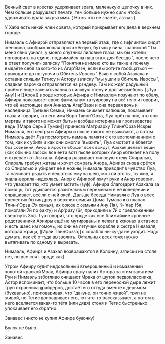 Вечный свет в крестах удерживает врата, маленькую щелочку в них. Чем больше разрушают печати, тем больше нужно силы чтобы удерживать врата закрытыми. ( Но вы это не знаете, азазаз )

У Хаба есть некий член совета, который прикрывает его дела в верхнем городе. 

Нимаэль с Афиирой отправляют на первый этаж, где с тифлингом сидит женщина, изображающая прокажённую, бутылку вина с запиской "Ты меня явно узнала, у моего спутника лиловые глаза, мы бы хотели поговорить на едине, поднимайся на наш этаж для беседы", после чего в ответ получили записку "Понятия не имею кто вы такие и почему выдаёте себя за кого-то из Агар'Ваэн, если вы хотите пообщаться — приходите до полуночи в Обитель Ивоссы"
Взяв с собой Азахала и оставив спящим Тетису и Астору записку "мы ушли в Обитель Ивоссы", сладкая парочка отправляется на рандеву.
Там их ждёт радушный приём в виде запечатывания в силовую стену и долгие выебоны [[Луа Ану]] и [[Арон]] в ходе которых Афиира с Нимаэлем получают по ебалу, Афиира показывает свою фамильную татуировку на всё тело и говорит, что её настоящее имя Аннаэль Агар'Ваэн и она первая дочь и наследница Третьей Семьи, Нимаэль снимает капюшон, показывает глаза и говорит, что его имя Ворн Тлинн'Орза, Луа орёт на них, что они мертвы и такого не может быть и вообще истерика на производстве ведь [[Мара Серый Туман]] принесла Матриарху Тлинн'Орза Искры Нимаэля, его сестры и Афииры и после такого не выживают, а потом Нимаэль даёт Луа посмотреть камень памяти с его воспоминанием о том, как их убили и как они смогли "выжить", Луа смотрит и ёбается без сознания, Анор в ярости ебошит всех вокруг, Азахал делает вещи (как обычно засосы все енти вот) после которых Анор обтекает на полу и охуевает от Азахала. Афиира разрывает силовую стену Спиралью, Спираль требует жатвы и хочет сожрать Анора, Афиира снова срётся со Спиралью и убирает её в ножны, Нимаэль приводит в чувство Луа, та начинает рыдать и вешаться ему на шею, мол ой это ты, ты жив, я знала-верила-надеялась, Анор с Афиирой жмут руки и Анор говорит, что уважает тех, кто умеет мстить (ауф). Афиира благодарит Азахала за помощь, тот удивляется разительным переменам в её поведении и спрашивает, всё ли с ней окей. 
Дальше беседа Нимаэля с Луа о всех прелестях бытия дроу в верхних семьях Дома Тумана и о планах Тлинн'Орза (7я семья), их союзе с семьями Ану (1я), Ки'лар (5я, помогали 7й по факту) и Ар'ризу (6я, приходили к 7й с предложением свергнуть 3ю). 
Луа говорит, что вроде как все ближайшие кровные родственники Афииры ещё не мутированы и лежат в коконах в стазисе и есть шанс им помочь, но они на летучем корабле и сестра Нимаэля, которая жрица, [[Ирэи ТлинОрзза]] с корабля ни-ку-да не уходит. Надо думать, как её оттуда вызволить. Остальных всех тоже нужно вытягивать по одному и вырезать. 

Нимаэль, Афиира и Азахал возвращаются в Колонну, записки на столе нет, но все спят (вроде как)

Утром Афииру будит недовольный взъерошенный и измазанный золотой краской Мрак, Афиира сразу палит Астора за этим занятием. Руи и Нимаэль заботливо очищают Мрака от шуток первоклассника, Астор вспоминает, что больше 10 часов в его переносной дыре лежит труп охранника драйдеров, достаёт его оттуда вместе с дерьмом (буквально), приговаривая, что "дануне, он точно живой", труп не живой, но Тетис допрашивает его, тот что-то рассказывает, а потом в него вселяется какая-то тётя (или дядя) хтоня и Тетис быстренько упокаивает его обратно. 

Занавес (никто не купил Афиире булочку)

Булок не было.

Занавес

